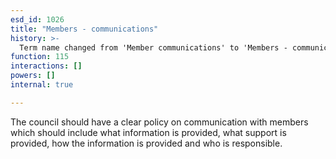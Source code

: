 ```yaml
---
esd_id: 1026
title: "Members - communications"
history: >-
  Term name changed from 'Member communications' to 'Members - communications' in version 3.00.  Scope notes added in version 3.01.
function: 115
interactions: []
powers: []
internal: true

---
```


The council should have a clear policy on communication with members which should include what information is provided, what support is provided, how the information is provided and who is responsible.

